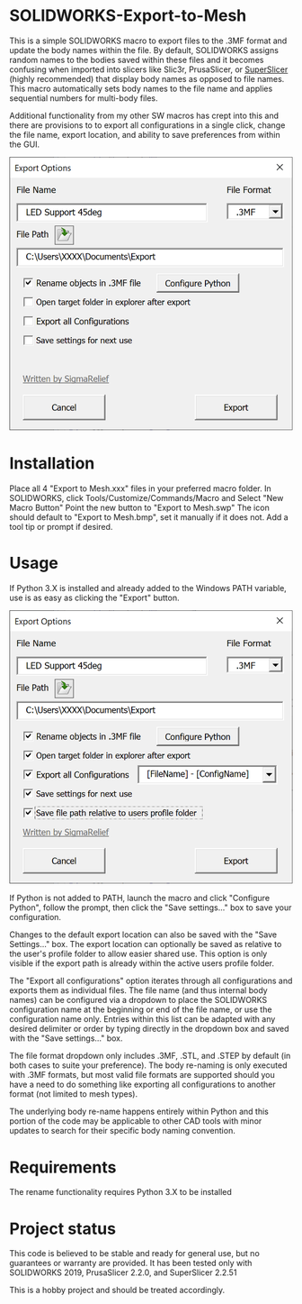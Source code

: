 # SOLIDWORKS-Export-to-Mesh

This is a simple SOLIDWORKS macro to export files to the .3MF format and update the body names within the file.  By default, SOLIDWORKS assigns random names to the bodies saved within these files and it becomes confusing when imported into slicers like Slic3r, PrusaSlicer, or [SuperSlicer](https://github.com/supermerill/SuperSlicer/releases) (highly recommended) that display body names as opposed to file names.  This macro automatically sets body names to the file name and applies sequential numbers for multi-body files.

Additional functionality from my other SW macros has crept into this and there are provisions to to export all configurations in a single click, change the file name, export location, and ability to save preferences from within the GUI.

![Screenshot](https://github.com/SigmaRelief/SOLIDWORKS-Export-to-Mesh/blob/master/Doc/Export%20Options%20Screenshot.png)

# Installation
Place all 4 "Export to Mesh.xxx" files in your preferred macro folder.
In SOLIDWORKS, click Tools/Customize/Commands/Macro and Select "New Macro Button"
Point the new button to "Export to Mesh.swp"
The icon should default to "Export to Mesh.bmp", set it manually if it does not.
Add a tool tip or prompt if desired.

# Usage
If Python 3.X is installed and already added to the Windows PATH variable, use is as easy as clicking the "Export" button.

![Screenshot](https://github.com/SigmaRelief/SOLIDWORKS-Export-to-Mesh/blob/master/Doc/Export%20Options%20All%20Screenshot.png)

If Python is not added to PATH, launch the macro and click "Configure Python", follow the prompt, then click the "Save settings..." box to save your configuration.

Changes to the default export location can also be saved with the "Save Settings..." box.  The export location can optionally be saved as relative to the user's profile folder to allow easier shared use.  This option is only visible if the export path is already within the active users profile folder.

The "Export all configurations" option iterates through all configurations and exports them as individual files.  The file name (and thus internal body names) can be configured via a dropdown to place the SOLIDWORKS configuration name at the beginning or end of the file name, or use the configuration name only.  Entries within this list can be adapted with any desired delimiter or order by typing directly in the dropdown box and saved with the "Save settings..." box.

The file format dropdown only includes .3MF, .STL, and .STEP by default (in both cases to suite your preference).  The body re-naming is only executed with .3MF formats, but most valid file formats are supported should you have a need to do something like exporting all configurations to another format (not limited to mesh types).

The underlying body re-name happens entirely within Python and this portion of the code may be applicable to other CAD tools with minor updates to search for their specific body naming convention.

# Requirements
The rename functionality requires Python 3.X to be installed

# Project status
This code is believed to be stable and ready for general use, but no guarantees or warranty are provided.  It has been tested only with SOLIDWORKS 2019, PrusaSlicer 2.2.0, and SuperSlicer 2.2.51

This is a hobby project and should be treated accordingly.
